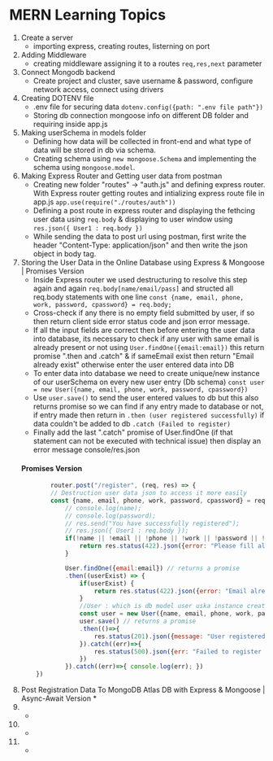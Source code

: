 # MERN Learning Topics
1. Create a server  
    * importing express, creating routes, listerning on port
2. Adding Middleware 
    * creating middleware assigning it to a routes ```req,res,next``` parameter
3. Connect Mongodb backend 
    * Create project and cluster, save username & password, configure network access, connect using drivers
4. Creating DOTENV file 
    * .env file for securing data ```dotenv.config({path: ".env file path"})```
    * Storing db connection mongoose info on different DB folder and requiring inside app.js
5. Making userSchema in models folder
    * Defining how data will be collected in front-end and what type of data will be stored in db via schema.
    * Creating schema using ```new mongoose.Schema``` and implementing the schema using ```mongoose.model```.
6. Making Express Router and Getting user data from postman
    * Creating new folder "routes" -> "auth.js" and defining express router. With Express router getting routes and intializing express route file in app.js ```app.use(require("./routes/auth"))```
    * Defining a post route in express router and displaying the fethcing user data using ```req.body``` & displaying to user window using ```res.json({ User1 : req.body })``` 
    * While sending the data to post url using postman, first write the header "Content-Type: application/json" and then write the json object in body tag.
7. Storing the User Data in the Online Database using Express & Mongoose | Promises Version
    * Inside Express router we used destructuring to resolve this step again and again ```req.body[name/email/pass]``` and structed all req.body statements with one line ```const {name, email, phone, work, password, cpassword} = req.body;```
    * Cross-check if any there is no empty field submitted by user, if so then return client side error status code and json error message.
    * If all the input fields are correct then before entering the user data into database, its necessary to check if any user with same email is already present or not using ```User.findOne({email:email})``` this return promise ".then and .catch" & if sameEmail exist then return "Email already exist" otherwise enter the user entered data into DB
    * To enter data into database we need to create unique/new instance of our  userSchema on every new user entry (Db schema) ```const user = new User({name, email, phone, work, password, cpassword})```
    * Use ```user.save()``` to send the user entered values to db but this also returns promise so we can find if any entry made to database or not, if entry made then return in ```.then (user registered successfully)``` if data couldn't be added to db ```.catch (Failed to register)```
    * Finally add the last ".catch" promise of User.findOne (if that statement can not be executed with technical issue) then display an error message console/res.json
    #### Promises Version
    ```javascript
            router.post("/register", (req, res) => {
            // Destruction user data json to access it more easily
            const {name, email, phone, work, password, cpassword} = req.body;
                // console.log(name);
                // console.log(password);
                // res.send("You have successfully registered");
                // res.json({ User1 : req.body });
                if(!name || !email || !phone || !work || !password || !cpassword){
                    return res.status(422).json({error: "Please fill all the information"})
                }

                User.findOne({email:email}) // returns a promise
                .then((userExist) => {
                    if(userExist) {
                        return res.status(422).json({error: "Email already exist"})
                    }
                    //User : which is db model user uska instance create krke use add krna hoga
                    const user = new User({name, email, phone, work, password, cpassword})
                    user.save() // returns a promise
                    .then(()=>{
                        res.status(201).json({message: "User registered successfully, go to login"})
                    }).catch((err)=>{
                        res.status(500).json({err: "Failed to register user"})
                    })
                }).catch((err)=>{ console.log(err); })
        })
    ```
8. Post Registration Data To MongoDB Atlas DB with Express & Mongoose | Async-Await Version
    * 
9. 
    *
10. 
    *
11. 
    *

